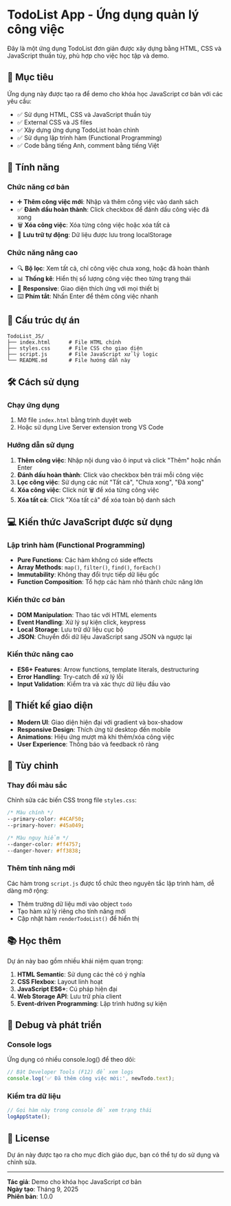 # TodoList App - Ứng dụng quản lý công việc

Đây là một ứng dụng TodoList đơn giản được xây dựng bằng HTML, CSS và JavaScript thuần túy, phù hợp cho việc học tập và demo.

## 🎯 Mục tiêu

Ứng dụng này được tạo ra để demo cho khóa học JavaScript cơ bản với các yêu cầu:

- ✅ Sử dụng HTML, CSS và JavaScript thuần túy
- ✅ External CSS và JS files  
- ✅ Xây dựng ứng dụng TodoList hoàn chình
- ✅ Sử dụng lập trình hàm (Functional Programming)
- ✅ Code bằng tiếng Anh, comment bằng tiếng Việt

## 🚀 Tính năng

### Chức năng cơ bản
- ➕ **Thêm công việc mới**: Nhập và thêm công việc vào danh sách
- ✅ **Đánh dấu hoàn thành**: Click checkbox để đánh dấu công việc đã xong
- 🗑️ **Xóa công việc**: Xóa từng công việc hoặc xóa tất cả
- 💾 **Lưu trữ tự động**: Dữ liệu được lưu trong localStorage

### Chức năng nâng cao
- 🔍 **Bộ lọc**: Xem tất cả, chỉ công việc chưa xong, hoặc đã hoàn thành
- 📊 **Thống kê**: Hiển thị số lượng công việc theo từng trạng thái
- 📱 **Responsive**: Giao diện thích ứng với mọi thiết bị
- ⌨️ **Phím tắt**: Nhấn Enter để thêm công việc nhanh

## 📁 Cấu trúc dự án

```
TodoList_JS/
├── index.html      # File HTML chính
├── styles.css      # File CSS cho giao diện
├── script.js       # File JavaScript xử lý logic
└── README.md       # File hướng dẫn này
```

## 🛠️ Cách sử dụng

### Chạy ứng dụng
1. Mở file `index.html` bằng trình duyệt web
2. Hoặc sử dụng Live Server extension trong VS Code

### Hướng dẫn sử dụng
1. **Thêm công việc**: Nhập nội dung vào ô input và click "Thêm" hoặc nhấn Enter
2. **Đánh dấu hoàn thành**: Click vào checkbox bên trái mỗi công việc
3. **Lọc công việc**: Sử dụng các nút "Tất cả", "Chưa xong", "Đã xong"
4. **Xóa công việc**: Click nút 🗑️ để xóa từng công việc
5. **Xóa tất cả**: Click "Xóa tất cả" để xóa toàn bộ danh sách

## 💻 Kiến thức JavaScript được sử dụng

### Lập trình hàm (Functional Programming)
- **Pure Functions**: Các hàm không có side effects
- **Array Methods**: `map()`, `filter()`, `find()`, `forEach()`
- **Immutability**: Không thay đổi trực tiếp dữ liệu gốc
- **Function Composition**: Tổ hợp các hàm nhỏ thành chức năng lớn

### Kiến thức cơ bản
- **DOM Manipulation**: Thao tác với HTML elements
- **Event Handling**: Xử lý sự kiện click, keypress
- **Local Storage**: Lưu trữ dữ liệu cục bộ
- **JSON**: Chuyển đổi dữ liệu JavaScript sang JSON và ngược lại

### Kiến thức nâng cao
- **ES6+ Features**: Arrow functions, template literals, destructuring
- **Error Handling**: Try-catch để xử lý lỗi
- **Input Validation**: Kiểm tra và xác thực dữ liệu đầu vào

## 🎨 Thiết kế giao diện

- **Modern UI**: Giao diện hiện đại với gradient và box-shadow
- **Responsive Design**: Thích ứng từ desktop đến mobile
- **Animations**: Hiệu ứng mượt mà khi thêm/xóa công việc
- **User Experience**: Thông báo và feedback rõ ràng

## 🔧 Tùy chỉnh

### Thay đổi màu sắc
Chỉnh sửa các biến CSS trong file `styles.css`:
```css
/* Màu chính */
--primary-color: #4CAF50;
--primary-hover: #45a049;

/* Màu nguy hiểm */
--danger-color: #ff4757;
--danger-hover: #ff3838;
```

### Thêm tính năng mới
Các hàm trong `script.js` được tổ chức theo nguyên tắc lập trình hàm, dễ dàng mở rộng:
- Thêm trường dữ liệu mới vào object `todo`
- Tạo hàm xử lý riêng cho tính năng mới
- Cập nhật hàm `renderTodoList()` để hiển thị

## 📚 Học thêm

Dự án này bao gồm nhiều khái niệm quan trọng:

1. **HTML Semantic**: Sử dụng các thẻ có ý nghĩa
2. **CSS Flexbox**: Layout linh hoạt
3. **JavaScript ES6+**: Cú pháp hiện đại
4. **Web Storage API**: Lưu trữ phía client
5. **Event-driven Programming**: Lập trình hướng sự kiện

## 🐛 Debug và phát triển

### Console logs
Ứng dụng có nhiều console.log() để theo dõi:
```javascript
// Bật Developer Tools (F12) để xem logs
console.log('✅ Đã thêm công việc mới:', newTodo.text);
```

### Kiểm tra dữ liệu
```javascript
// Gọi hàm này trong console để xem trạng thái
logAppState();
```

## 📄 License

Dự án này được tạo ra cho mục đích giáo dục, bạn có thể tự do sử dụng và chỉnh sửa.

---

**Tác giả**: Demo cho khóa học JavaScript cơ bản  
**Ngày tạo**: Tháng 9, 2025  
**Phiên bản**: 1.0.0
